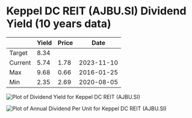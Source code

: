 # Keppel DC REIT (AJBU.SI) Dividend Yield (10 years data)

|     | Yield   | Price | Date       |
|-----|---------|-------|------------|
| Target | 8.34 |  |  |
| Current | 5.74 | 1.78  | 2023-11-10 |
| Max | 9.68 | 0.66  | 2016-01-25 |
| Min | 2.35 | 2.69  | 2020-08-05 |

![Plot of Dividend Yield for Keppel DC REIT (AJBU.SI)](AJBU_div_10.png)

![Plot of Annual Dividend Per Unit for Keppel DC REIT (AJBU.SI)](AJBU_yearly_dpu.png)
